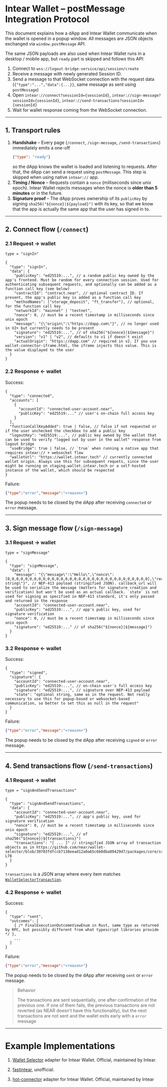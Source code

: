 # Intear Wallet – postMessage Integration Protocol

This document explains how a dApp and Intear Wallet communicate when the wallet is opened in a popup window.  All messages are JSON objects exchanged via `window.postMessage` API.

The same JSON payloads are also used when Intear Wallet runs in a desktop / mobile app, but `ready` part is skipped and follows this API:
1. Connect to `wss://logout-bridge-service/api/session/create`
2. Receive a message with newly generated Session ID.
3. Send a message to that WebSocket connection with the request data (`{"type":"...","data":{...}}`, same message as sent using `postMessage`)
4. Open `intear://connect?sessionId={sessionId}`, `intear://sign-message?sessionId={sessionId}`, `intear://send-transactions?sessionId={sessionId}`
5. Wait for wallet response coming from the WebSocket connection.

---

## 1. Transport rules

1. **Handshake** – Every page (`/connect`, `/sign-message`, `/send-transactions`)
   immediately emits a one-off
   ```json
   {"type": "ready"}
   ```
   so the dApp knows the wallet is loaded and listening to requests. After that,
   the dApp can send a request using `postMessage`. This step is skipped when using
   native `intear://` app.
2. **Timing / Nonce** – Requests contain a `nonce` (milliseconds since unix epoch).
   Intear Wallet rejects messages when the nonce is **older than 5 minutes** or in
   the future.
3. **Signature proof** – The dApp proves ownership of its `publicKey` by signing
   `sha256("${nonce}|${payload}")` with its key, so that we know that the app is
   actually the same app that the user has signed in to.

---

## 2. Connect flow (`/connect`)

### 2.1  Request → wallet

`type = "signIn"`
```jsonc
{
  "type": "signIn",
  "data": {
    "publicKey": "ed25519:...", // a random public key owned by the app's frontend. Must be random for every connection session. Used for authenticating subsequent requests, and optionally can be added as a function call key (see below)
    "contractId": "contract.near", // optional contract ID. If present, the app's public key is added as a function call key
    "methodNames": ["storage_deposit", "ft_transfer"], // optional, for the function call key
    "networkId": "mainnet" | "testnet",
    "nonce": 0, // must be a recent timestamp in milliseconds since unix epoch
    "message": "{\"origin\":\"https://dapp.com\"}", // no longer used in V2+ but currently needs to be present
    "signature": "ed25519:...", // of sha256("${nonce}|${message}")
    "version": "v1" | "v2", // defaults to v1 if doesn't exist
    "actualOrigin": "https://dapp.com" // required in v2. If you use wallet-connector-iframe.html, the iframe injects this value. This is the value displayed to the user
  }
}
```

### 2.2  Response ← wallet

Success:
```jsonc
{
  "type": "connected",
  "accounts": [
    {
      "accountId": "connected-user-account.near",
      "publicKey": "ed25519:..." // user's on-chain full access key
    }
  ],
  "functionCallKeyAdded": true | false, // false if not requested or if the user unchecked the checkbox to add a public key
  "logoutKey": "ed25519:...", // public key owned by the wallet that can be used to verify "logged out by user in the wallet" response from logout bridge
  "useBridge": true | false, // `true` when running a native app that requires intear:// + websocket flow
  "walletUrl": "https://wallet.intear.tech" // currently connected wallet origin. Always use this for subsequent requets, since the user might be running on staging.wallet.intear.tech or a self-hosted instance of the wallet, which should be respected
}
```

Failure:
```json
{"type":"error","message":"<reason>"}
```

The popup needs to be closed by the dApp after receiving `connected` or `error` message.

---

## 3. Sign message flow (`/sign-message`)

### 3.1  Request → wallet

`type = "signMessage"`
```jsonc
{
  "type": "signMessage",
  "data": {
    "message": "{\"message\":\"Hello\",\"nonce\":[0,0,0,0,0,0,0,0,0,0,0,0,0,0,0,0,0,0,0,0,0,0,0,0,0,0,0,0,0,0,0,0],\"recipient\":\"app.near\",\"callback_url\":null,\"state\":\"optional string\"}", // NEP-413 payload (stringified JSON). callback_url will be used to serialize the message (matters for signature creation and verification) but won't be used as an actual callback. `state` is not used for signing as specified in NEP-413 standard, it's only passed and returned in the response
    "accountId": "connected-user-account.near",
    "publicKey": "ed25519:...", // app's public key, used for signature verification
    "nonce": 0, // must be a recent timestamp in milliseconds since unix epoch
    "signature": "ed25519:..." // of sha256("${nonce}|${message}")
  }
}
```

### 3.2  Response ← wallet

Success:
```jsonc
{
  "type": "signed",
  "signature": {
    "accountId": "connected-user-account.near",
    "publicKey": "ed25519:...", // on-chain user's full access key
    "signature": "ed25519:...", // signature over NEP-413 payload
    "state": "optional string, same as in the request. Not really necessary to use this for popup-based or websocket-based communication, so better to set this as null in the request"
  }
}
```

Failure:
```json
{"type":"error","message":"<reason>"}
```

The popup needs to be closed by the dApp after receiving `signed` or `error` message.

---

## 4. Send transactions flow (`/send-transactions`)

### 4.1  Request → wallet

`type = "signAndSendTransactions"`
```jsonc
{
  "type": "signAndSendTransactions",
  "data": {
    "accountId": "connected-user-account.near",
    "publicKey": "ed25519:...", // app's public key, used for signature verification
    "nonce": 0, // must be a recent timestamp in milliseconds since unix epoch
    "signature": "ed25519:...", // of sha256("${nonce}|${transactions}")
    "transactions": "[ ... ]" // stringified JSON array of transaction objects as in https://github.com/near/wallet-selector/blob/30703fdfccb7138eead12a0a65c6b0dba89429d7/packages/core/src/lib/wallet/transactions.types.ts#L1-L78
  }
}
```

`transactions` is a JSON array where every item matches
[`WalletSelectorTransaction`](./web/src/utils.rs).

### 4.2  Response ← wallet

Success:
```jsonc
{
  "type": "sent",
  "outcomes": [
    { /* FinalExecutionOutcomeViewEnum in Rust, same type as returned by RPC, but possibly different from what typescript libraries provide */ },
    ...
  ]
}
```

Failure:
```json
{"type":"error","message":"<reason>"}
```

The popup needs to be closed by the dApp after receiving `sent` or `error` message.

> Behavior
> 
> The transactions are sent sequentially, one after confirmation of the previous one. If one of them fails, the previous transactions are not reverted (as NEAR doesn't have this functionality), but the next transactions are not sent and the wallet exits early with a `error` message

---

# Example Implementations

1. [Wallet Selector](https://github.com/near/wallet-selector/tree/30703fdfccb7138eead12a0a65c6b0dba89429d7/packages/intear-wallet) adapter for Intear Wallet. Official, maintained by Intear.

2. [fastintear](https://github.com/elliotBraem/fastintear), unofficial.

3. [hot-connector](./web/src/js/near-selector.js) adapter for Intear Wallet. Official, maintained by Intear
